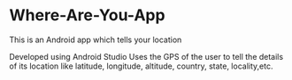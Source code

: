 # Where-Are-You-App
This is an Android app which tells your location

Developed using Android Studio
Uses the GPS of the user to tell the details of its location like latitude, longitude, altitude, country, state, locality,etc.
